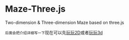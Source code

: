 # Maze-Three.js
Two-dimension &amp; Three-dimension Maze based on three.js

``后面会把介绍详细写一下``现在可以先[玩玩2D](https://luluuuuuu.github.io/Maze-Three.js/2D%20Maze.html)或者[玩玩3d](https://luluuuuuu.github.io/Maze-Three.js/3D%20Maze.html)
